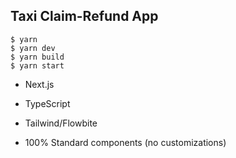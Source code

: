 ## Taxi Claim-Refund App

```
$ yarn
$ yarn dev
$ yarn build
$ yarn start
```

- Next.js

- TypeScript

- Tailwind/Flowbite

- 100% Standard components (no customizations)
